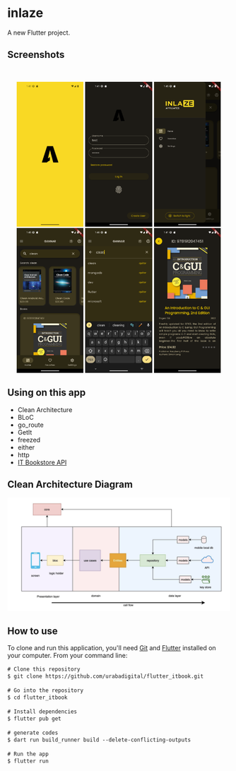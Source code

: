 # inlaze

A new Flutter project.

## Screenshots

<br>
<p align="center">
<img src="screenshots/Screenshot_1711089737.png" width="30%">
<img src="screenshots/Screenshot_1711089671.png" width="30%">
<img src="screenshots/Screenshot_1711349111.png" width="30%">
<img src="screenshots/Screenshot_1711349101.png" width="30%">
<img src="screenshots/Screenshot_1711349327.png" width="30%">
<img src="screenshots/Screenshot_1711089700.png" width="30%">
</p>

## Using on this app

- Clean Architecture
- BLoC
- go_route
- GetIt
- freezed
- either
- http
- [IT Bookstore API](https://api.itbook.store/)

## Clean Architecture Diagram

![Image](screenshots/diagram.png)



## How to use

To clone and run this application, you'll need [Git](https://git-scm.com/downloads) and [Flutter](https://flutter.dev/docs/get-started/install) installed on your computer. From your command line:

```
# Clone this repository
$ git clone https://github.com/urabadigital/flutter_itbook.git

# Go into the repository
$ cd flutter_itbook

# Install dependencies
$ flutter pub get

# generate codes
$ dart run build_runner build --delete-conflicting-outputs

# Run the app
$ flutter run
```

